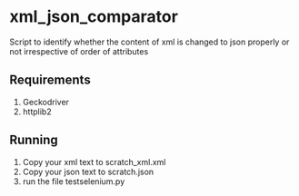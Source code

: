 # xml_json_comparator
Script to identify whether the content of xml is changed to json properly or not irrespective of order of attributes

## Requirements

1. Geckodriver
2. httplib2

## Running

1. Copy your xml text to scratch_xml.xml
2. Copy your json text to scratch.json
3. run the file testselenium.py
